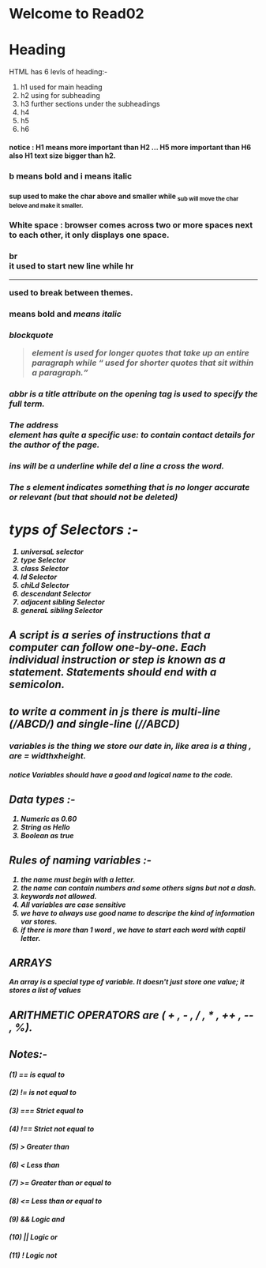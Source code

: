 # Welcome to Read02

# Heading 
HTML has 6 levls of heading:-
1. h1 used for main heading
2. h2 using for subheading
3. h3 further sections under the subheadings
4. h4
5. h5
6. h6

#### notice : H1 means more important than H2 ... H5 more important than H6 also H1 text size bigger than h2.

### b means bold and i means italic 

### <sup> sup used to make the char above and smaller while <sub>sub will move the char belove and make it smaller.

### White space : browser comes across two or more spaces next to each other, it only displays one space.

###  br <br /> it used to start new line while hr <hr /> used to break between themes.

### <strong> means bold and <em> means italic 

### blockquote <blockquote> element is used for longer quotes that take up an entire paragraph while <q> used for shorter quotes that sit within a paragraph.

### abbr <abbr> is a title attribute on the opening tag is used to specify the full term.

### The address <address> element has quite a specific use: to contain contact details for the author of the page.

### ins will be a underline while del a line a cross the word.

### The s element indicates something that is no longer accurate or relevant (but that should not be deleted)

# typs of Selectors :-
1. universaL selector
2. type Selector
3. class Selector
4. Id Selector
5. chiLd Selector
6. descendant Selector
7. adjacent sibling Selector
8. generaL sibling Selector

## A script is a series of instructions that a computer can follow one-by-one. Each individual instruction or step is known as a statement. Statements should end with a semicolon.

## to write a comment in js there is multi-line (/*ABCD*/) and single-line (//ABCD) 

### variables is the thing we store our date in, like area is a thing , are = widthxheight.
##### notice Variables should have a good and logical name to the code.

## Data types :-
1. Numeric as 0.60
2. String as Hello
3. Boolean as true

## Rules of naming variables :-
1. the name must begin with a letter.
2. the name can contain numbers and some others signs but not a dash.
3. keywords not allowed.
4. All variables are case sensitive
5. we have to always use good name to descripe the kind of information var stores.
6. if there is more than 1 word , we have to start each word with captil letter.

## ARRAYS 
An array is a special type of variable. It doesn't just store one value; it stores a list of values

## ARITHMETIC OPERATORS are ( + , - , / , * , ++ , -- , %).

## Notes:-
#### (1) == is equal to 
#### (2) != is not equal to
#### (3) === Strict equal to
#### (4) !== Strict not equal to
#### (5) > Greater than
#### (6) < Less than
#### (7) >= Greater than or equal to
#### (8) <= Less than or equal to
#### (9) && Logic and 
#### (10) || Logic or
#### (11) ! Logic not
